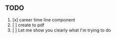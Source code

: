 

## TODO

1. [x] career time line component
2. [ ] create to pdf
3. [ ] Let me show you clearly what I'm trying to do
